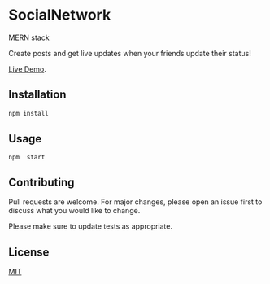 # SocialNetwork
MERN stack 


Create posts and get live updates when your friends update their status!

[Live Demo](https://socialnewtwork-f1522.web.app/).
## Installation



```bash
npm install 
```

## Usage

```node
npm  start
```

## Contributing
Pull requests are welcome. For major changes, please open an issue first to discuss what you would like to change.

Please make sure to update tests as appropriate.

## License
[MIT](https://choosealicense.com/licenses/mit/)
